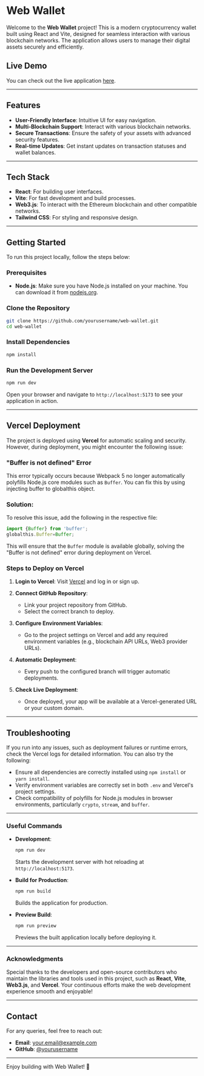 
# Web Wallet

Welcome to the **Web Wallet** project! This is a modern cryptocurrency wallet built using React and Vite, designed for seamless interaction with various blockchain networks. The application allows users to manage their digital assets securely and efficiently.

## Live Demo

You can check out the live application [here](https://web-wallet-frontend.vercel.app/).

---

## Features

- **User-Friendly Interface**: Intuitive UI for easy navigation.
- **Multi-Blockchain Support**: Interact with various blockchain networks.
- **Secure Transactions**: Ensure the safety of your assets with advanced security features.
- **Real-time Updates**: Get instant updates on transaction statuses and wallet balances.

---

## Tech Stack

- **React**: For building user interfaces.
- **Vite**: For fast development and build processes.
- **Web3.js**: To interact with the Ethereum blockchain and other compatible networks.
- **Tailwind CSS**: For styling and responsive design.

---

## Getting Started

To run this project locally, follow the steps below:

### Prerequisites

- **Node.js**: Make sure you have Node.js installed on your machine. You can download it from [nodejs.org](https://nodejs.org/).

### Clone the Repository

```bash
git clone https://github.com/yourusername/web-wallet.git
cd web-wallet
```

### Install Dependencies

```bash
npm install
```

### Run the Development Server

```bash
npm run dev
```

Open your browser and navigate to `http://localhost:5173` to see your application in action.

---

## Vercel Deployment

The project is deployed using **Vercel** for automatic scaling and security. However, during deployment, you might encounter the following issue:

### **"Buffer is not defined" Error**

This error typically occurs because Webpack 5 no longer automatically polyfills Node.js core modules such as `Buffer`. You can fix this by using injecting buffer to globalthis object.

### Solution: 

To resolve this issue, add the following in the respective file:

```javascript
import {Buffer} from 'buffer';
globalthis.Buffer=Buffer;
```

This will ensure that the `Buffer` module is available globally, solving the "Buffer is not defined" error during deployment on Vercel.

### Steps to Deploy on Vercel

1. **Login to Vercel**: 
   Visit [Vercel](https://vercel.com/) and log in or sign up.

2. **Connect GitHub Repository**:
   - Link your project repository from GitHub.
   - Select the correct branch to deploy.

3. **Configure Environment Variables**:
   - Go to the project settings on Vercel and add any required environment variables (e.g., blockchain API URLs, Web3 provider URLs).

4. **Automatic Deployment**:
   - Every push to the configured branch will trigger automatic deployments.

5. **Check Live Deployment**: 
   - Once deployed, your app will be available at a Vercel-generated URL or your custom domain.

---

## Troubleshooting

If you run into any issues, such as deployment failures or runtime errors, check the Vercel logs for detailed information. You can also try the following:

- Ensure all dependencies are correctly installed using `npm install` or `yarn install`.
- Verify environment variables are correctly set in both `.env` and Vercel's project settings.
- Check compatibility of polyfills for Node.js modules in browser environments, particularly `crypto`, `stream`, and `buffer`.

---

### Useful Commands

- **Development**: 
  ```bash
  npm run dev
  ```
  Starts the development server with hot reloading at `http://localhost:5173`.

- **Build for Production**:
  ```bash
  npm run build
  ```
  Builds the application for production.

- **Preview Build**:
  ```bash
  npm run preview
  ```
  Previews the built application locally before deploying it.

---

### Acknowledgments

Special thanks to the developers and open-source contributors who maintain the libraries and tools used in this project, such as **React**, **Vite**, **Web3.js**, and **Vercel**. Your continuous efforts make the web development experience smooth and enjoyable!

---

## Contact

For any queries, feel free to reach out:

- **Email**: your.email@example.com
- **GitHub**: [@yourusername](https://github.com/yourusername)

---

Enjoy building with Web Wallet! 🚀
